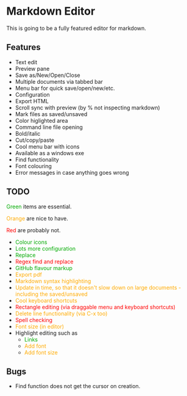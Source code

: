 # Markdown Editor #

This is going to be a fully featured editor for markdown.

## Features ##

- Text edit
- Preview pane
- Save as/New/Open/Close
- Multiple documents via tabbed bar
- Menu bar for quick save/open/new/etc.
- Configuration
- Export HTML
- Scroll sync with preview (by % not inspecting markdown)
- Mark files as saved/unsaved
- Color higlighted area
- Command line file opening
- Bold/italic
- Cut/copy/paste
- Cool menu bar with icons
- Available as a windows exe
- Find functionality
-  Font colouring
- Error messages in case anything goes wrong

## TODO ##

<font color="#00aa00">Green</font> items are essential.

<font color="#ffaa00">Orange</font> are nice to have.

<font color="#ff0000">Red</font> are probably not.

- <font color="#00aa00">Colour icons</font>
- <font color="#00aa00"> Lots more configuration</font>
- <font color="#00aa00">Replace</font>
- <font color="#ff0000">Regex find and replace</font>
- <font color="#00aa00">GitHub flavour markup</font>
- <font color="#ffaa00">Export pdf</font>
- <font color="#ffaa00">Markdown syntax highlighting</font>
- <font color="#ffaa00">Update in time, so that it doesn't slow down on large documents - including the saved/unsaved</font>
- <font color="#ffaa00">Cool keyboard shortcuts</font>
- <font color="#ff0000">Rectangle editing (via draggable menu and keyboard shortcuts)</font>
- <font color="#ffaa00">Delete line functionality (via C-x too)</font>
- <font color="#ff0000">Spell checking</font>
- <font color="#ffaa00">Font size (in editor)</font>
- Highlight editing such as
    - <font color="#00aa00">Links</font>
    - <font color="#ffaa00">Add font </font>
    - <font color="#ffaa00">Add font size</font>

## Bugs ##

- Find function does not get the cursor on creation.
